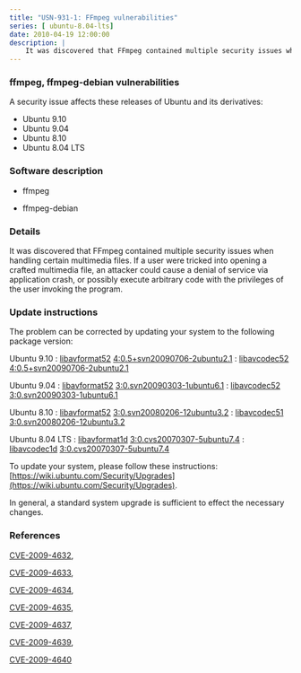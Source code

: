 ```yaml
---
title: "USN-931-1: FFmpeg vulnerabilities"
series: [ ubuntu-8.04-lts]
date: 2010-04-19 12:00:00
description: |
    It was discovered that FFmpeg contained multiple security issues when handling certain multimedia files. If a user were tricked into opening a crafted multimedia file, an attacker could cause a denial of service via application crash, or possibly execute arbitrary code with the privileges of the user invoking the program. 
--- 
```

 
### ffmpeg, ffmpeg-debian vulnerabilities

A security issue affects these releases of Ubuntu and its derivatives:

* Ubuntu 9.10
* Ubuntu 9.04
* Ubuntu 8.10
* Ubuntu 8.04 LTS

### Software description

* ffmpeg 

* ffmpeg-debian 

### Details

It was discovered that FFmpeg contained multiple security issues when handling certain multimedia files. If a user were tricked into opening a crafted multimedia file, an attacker could cause a denial of service via application crash, or possibly execute arbitrary code with the privileges of the user invoking the program. 

### Update instructions

The problem can be corrected by updating your system to the following package version:

Ubuntu 9.10
 : [libavformat52](https://launchpad.net/ubuntu/+source/ffmpeg) <span> [4:0.5+svn20090706-2ubuntu2.1](https://launchpad.net/ubuntu/+source/ffmpeg/4:0.5+svn20090706-2ubuntu2.1) </span> 
 : [libavcodec52](https://launchpad.net/ubuntu/+source/ffmpeg) <span> [4:0.5+svn20090706-2ubuntu2.1](https://launchpad.net/ubuntu/+source/ffmpeg/4:0.5+svn20090706-2ubuntu2.1) </span> 

Ubuntu 9.04
 : [libavformat52](https://launchpad.net/ubuntu/+source/ffmpeg-debian) <span> [3:0.svn20090303-1ubuntu6.1](https://launchpad.net/ubuntu/+source/ffmpeg-debian/3:0.svn20090303-1ubuntu6.1) </span> 
 : [libavcodec52](https://launchpad.net/ubuntu/+source/ffmpeg-debian) <span> [3:0.svn20090303-1ubuntu6.1](https://launchpad.net/ubuntu/+source/ffmpeg-debian/3:0.svn20090303-1ubuntu6.1) </span> 

Ubuntu 8.10
 : [libavformat52](https://launchpad.net/ubuntu/+source/ffmpeg-debian) <span> [3:0.svn20080206-12ubuntu3.2](https://launchpad.net/ubuntu/+source/ffmpeg-debian/3:0.svn20080206-12ubuntu3.2) </span> 
 : [libavcodec51](https://launchpad.net/ubuntu/+source/ffmpeg-debian) <span> [3:0.svn20080206-12ubuntu3.2](https://launchpad.net/ubuntu/+source/ffmpeg-debian/3:0.svn20080206-12ubuntu3.2) </span> 

Ubuntu 8.04 LTS
 : [libavformat1d](https://launchpad.net/ubuntu/+source/ffmpeg) <span> [3:0.cvs20070307-5ubuntu7.4](https://launchpad.net/ubuntu/+source/ffmpeg/3:0.cvs20070307-5ubuntu7.4) </span> 
 : [libavcodec1d](https://launchpad.net/ubuntu/+source/ffmpeg) <span> [3:0.cvs20070307-5ubuntu7.4](https://launchpad.net/ubuntu/+source/ffmpeg/3:0.cvs20070307-5ubuntu7.4) </span> 

To update your system, please follow these instructions: [https://wiki.ubuntu.com/Security/Upgrades](https://wiki.ubuntu.com/Security/Upgrades).

In general, a standard system upgrade is sufficient to effect the necessary changes. 

### References

 [CVE-2009-4632](http://people.ubuntu.com/~ubuntu-security/cve/CVE-2009-4632), 

 [CVE-2009-4633](http://people.ubuntu.com/~ubuntu-security/cve/CVE-2009-4633), 

 [CVE-2009-4634](http://people.ubuntu.com/~ubuntu-security/cve/CVE-2009-4634), 

 [CVE-2009-4635](http://people.ubuntu.com/~ubuntu-security/cve/CVE-2009-4635), 

 [CVE-2009-4637](http://people.ubuntu.com/~ubuntu-security/cve/CVE-2009-4637), 

 [CVE-2009-4639](http://people.ubuntu.com/~ubuntu-security/cve/CVE-2009-4639), 

 [CVE-2009-4640](http://people.ubuntu.com/~ubuntu-security/cve/CVE-2009-4640)
 

